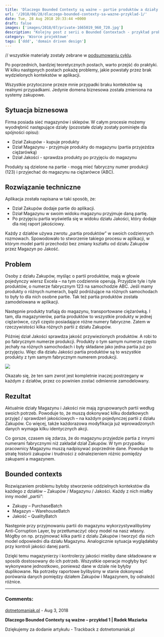 ```yaml
---
title: 'Dlaczego Bounded Contexty są ważne – partie produktów a działy firmy'
url: '/2018/08/28/dlaczego-bounded-contexty-sa-wazne-przyklad-1/'
date: Tue, 28 Aug 2018 20:33:44 +0000
draft: false
images: ['images/2018/07/private-1665019_960_720.jpg']
description: "Kolejny post z serii o Bounded Contextach - przykład problemów, gdy nie używamy kontekstów w naszych aplikacjach."
category: 'Wzorce projektowe'
tags: ['ddd', 'domain driven design']
---
```


 // wszystkie materiały zostały zebrane w [podsumowaniu cyklu](/2018/07/16/dlaczego-bounded-contexty-sa-wazne-podsumowanie/).

Po poprzednich, bardziej teoretycznych postach, warto przejść do praktyki. W kilku następnych postach pokażę problemy, jakie powstały przez brak wydzielonych kontekstów w aplikacji.

Wszystkie przytoczone przeze mnie przypadki braku kontekstów są realnymi przypadkami. Jedynie domena biznesowa została zmieniona na systemy zakupowe.

## Sytuacja biznesowa

Firma posiada sieć magazynów i sklepów. W całym procesie możemy wyodrębnić następujące działy (pozostałe działy zostały pominięte dla spójności opisu):

 *   Dział Zakupów - kupuje produkty
 *   Dział Magazynu - przyjmuje produkty do magazynu (partia przyjeżdza ciężarówką)
 *   Dział Jakości - sprawdza produkty po przyjęciu do magazynu

Produkty są dzielone na partie - mogą mieć fabryczny numer produkcji (123) i przyjechać do magazynu na ciężarówce (ABC).

## Rozwiązanie techniczne

Aplikacja została napisana w taki sposób, że:

 *   Dział Zakupów dodaje partie do aplikacji.
 *   Dział Magazynu w swoim widoku magazynu przyjmuje daną partię.
 *   Po przyjęciu partia wyświetla się w widoku działu Jakości, który dodaje dla niej raport jakościowy.

Każdy z działów używa zwrotu „partia produktów” w swoich codziennych rozmowach. Spowodowało to stworzenie takiego procesu w aplikacji, w którym model partii przechodzi bez zmiany kształtu od działu Zakupów przez Magazyn po Jakość.

## Problem

Osoby z działu Zakupów, myśląc o partii produktów, mają w głowie pojedynczy wiersz Excela – na tym codziennie operują. Przyjdzie tyle i tyle produktów, o numerze fabrycznym 123 na samochodzie ABC. Jeśli mamy produkty o różnych numerach, bądź podróżujące na różnych samochodach to były to dla nich osobne partie. Tak też partia produktów została zamodelowana w aplikacji.

Następnie produkty trafiają do magazynu, transportowane ciężarówką. I tam, dla magazynierów, partia produktów to wszystkie produkty w jednej ciężarówce, czyli często posiadające różne numery fabryczne. Zatem w rzeczywistości kilka różnych partii z działu Zakupów.

Później dział Jakości sprawdza jakość przywiezionych produktów. A robi to po fabrycznym numerze produkcji. Produkty o tym samym numerze często jechały na różnych samochodach i były składane jako jedna partia już po przyjęciu. Więc dla działu Jakości partia produktów są to wszystkie produkty z tym samym fabrycznym numerem produkcji.

[![](/images/2018/08/POWERPNT_2018-08-28_22-26-51.png)](/images/2018/08/POWERPNT_2018-08-28_22-26-51.png)

Okazało się, że ten sam zwrot jest kompletnie inaczej postrzegany w każdym z działów, przez co powinien zostać odmiennie zamodelowany.

## Rezultat

Aktualnie działy Magazynu i Jakości nie mają zgrupowanych partii według swoich potrzeb. Powoduje to, że muszą dokonywać kilku dodatkowych przyjęć / sprawdzeń jakościowych – na każdym pojedynczej partii z działu Zakupów. Co więcej, także każdorazowa modyfikacja już wprowadzonych danych wymaga kilku identycznych akcji.

Co gorsze, czasem się zdarza, że do magazynu przyjedzie partia z innymi numerami fabrycznymi niż zakładał dział Zakupów. W tym przypadku pracownicy Magazynu muszą nadpisywać poprzednie dane. Powoduje to stratę historii zakupów i trudności z odnalezieniem różnic pomiędzy zakupami a magazynem.

## Bounded contexts

Rozwiązaniem problemu byłoby stworzenie oddzielnych kontekstów dla każdego z działów – Zakupów / Magazynu / Jakości. Każdy z nich miałby inny model „partii”:

 *   Zakupy – PurchaseBatch
 *   Magazyn – WarehouseBatch
 *   Jakość – QualityBatch

Następnie przy przyjmowaniu partii do magazynu wykorzystywalibyśmy Anti-Corruption Layer, by przetłumaczyć obcy model na nasz własny. Mógłby on np. przyjmować kilka partii z działu Zakupów i tworzyć dla nich model odpowiedni dla działu Magazynu. Analogicznie sytuacja wyglądałaby przy kontroli jakości danej partii.

Dzięki temu magazynierzy i kontrolerzy jakości mieliby dane składowane w sposób dostosowany do ich potrzeb. Wszystkie operacje mogłyby być wykonywane jednostkowo, ponieważ dane w dziale nie byłyby duplikowane. Na potrzeby raportowe bylibyśmy w stanie dokonywać porówania danych pomiędzy działem Zakupów i Magazynem, by odnaleźć różnice.

---
### Comments:
#### 
[dotnetomaniak.pl](https://dotnetomaniak.pl/Dlaczego-Bounded-Contexty-sa-wazne-przyklad-1-Radek-Maziarka "") - <time datetime="2018-08-29 08:00:00">Aug 3, 2018</time>

**Dlaczego Bounded Contexty są ważne – przykład 1 | Radek Maziarka**

Dziękujemy za dodanie artykułu - Trackback z dotnetomaniak.pl
